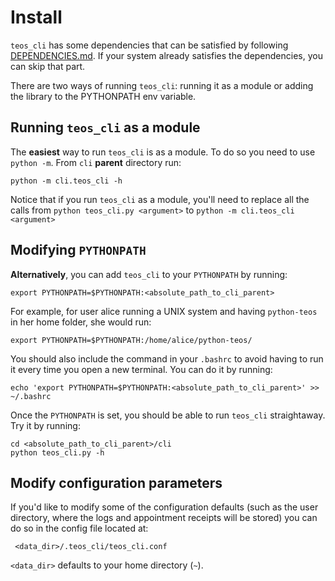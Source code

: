# Install 

`teos_cli` has some dependencies that can be satisfied by following [DEPENDENCIES.md](DEPENDENCIES.md). If your system already satisfies the dependencies, you can skip that part.

There are two ways of running `teos_cli`:  running it as a module or adding the library to the PYTHONPATH env variable.

## Running `teos_cli` as a module
The **easiest** way to run `teos_cli` is as a module. To do so you need to use `python -m`. From `cli` **parent** directory run:

    python -m cli.teos_cli -h
    
Notice that if you run `teos_cli` as a module, you'll need to replace all the calls from `python teos_cli.py <argument>` to `python -m cli.teos_cli <argument>` 

## Modifying `PYTHONPATH`
**Alternatively**, you can add `teos_cli` to your `PYTHONPATH` by running:

	export PYTHONPATH=$PYTHONPATH:<absolute_path_to_cli_parent>
	
For example, for user alice running a UNIX system and having `python-teos` in her home folder, she would run:
	
	export PYTHONPATH=$PYTHONPATH:/home/alice/python-teos/
	
You should also include the command in your `.bashrc` to avoid having to run it every time you open a new terminal. You can do it by running:

	echo 'export PYTHONPATH=$PYTHONPATH:<absolute_path_to_cli_parent>' >> ~/.bashrc
	
Once the `PYTHONPATH` is set, you should be able to run `teos_cli` straightaway. Try it by running:

	cd <absolute_path_to_cli_parent>/cli
	python teos_cli.py -h
	

## Modify configuration parameters
If you'd like to modify some of the configuration defaults (such as the user directory, where the logs and appointment receipts will be stored) you can do so in the config file located at:

	 <data_dir>/.teos_cli/teos_cli.conf
	 
`<data_dir>` defaults to your home directory (`~`).
